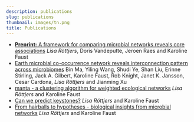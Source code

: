 ```yaml
---
description: publications
slug: publications
thumbnail: images/tn.png
title: Publications
---
```


<ul>
  <li><a href="https://www.biorxiv.org/content/10.1101/2020.10.05.325860v1"><b>Preprint:</b> A framework for comparing microbial networks reveals core associations</a> <i>Lisa Röttjers</i>, Doris Vandeputte, Jeroen Raes and Karoline Faust</li>
  <li><a href="https://microbiomejournal.biomedcentral.com/articles/10.1186/s40168-020-00857-2">Earth microbial co-occurrence network reveals interconnection pattern across microbiomes</a> Bin Ma, Yiling Wang, Shudi Ye, Shan Liu, Erinne Stirling, Jack A. Gilbert, Karoline Faust, Rob Knight, Janet K. Jansson, Cesar Cardona, <i>Lisa Röttjers</i> and Jianming Xu</li>
  <li><a href="https://msystems.asm.org/content/5/1/e00903-19">manta - a clustering algorithm for weighted ecological networks</a> <i>Lisa Röttjers</i> and Karoline Faust</li>
  <li><a href="https://www.nature.com/articles/s41579-018-0132-y">Can we predict keystones?</a> <i>Lisa Röttjers</i> and Karoline Faust</li>
  <li><a href="https://academic.oup.com/femsre/article/42/6/761/5061627">From hairballs to hypotheses - biological insights from microbial networks</a> <i>Lisa Röttjers</i> and Karoline Faust</li>
</ul>